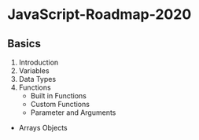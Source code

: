 # JavaScript-Roadmap-2020

## Basics

 1. Introduction
 2. Variables
 3. Data Types
 4. Functions
	 - Built in Functions
	 - Custom Functions
	 - Parameter and Arguments
 - Arrays Objects
<!--stackedit_data:
eyJoaXN0b3J5IjpbMjAxMTAxMzI5MCwtMTQ5NjcxNDA5MSwtMT
cxNTkwODk0NywtMTA5ODAxNzI4XX0=
-->